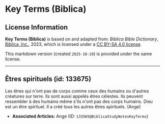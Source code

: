 # Key Terms (Biblica)

## License Information

**Key Terms (Biblica)** is based on and adapted from: _Biblica Bible Dictionary_, [Biblica, Inc.](https://www.biblica.com/), 2023, which is licensed under a [CC BY-SA 4.0 license](https://creativecommons.org/licenses/by-sa/4.0/legalcode.en).

This markdown version (created `2025-10-20`) is provided under the same license.



--------------------------------

## Êtres spirituels (id: 133675)

Les êtres qui n'ont pas de corps comme ceux des humains ou d'autres créatures sur terre. Ils sont aussi appelés êtres célestes. Ils peuvent ressembler à des humains même s'ils n'ont pas des corps humains. Dieu est un être spirituel. Il a créé tous les autres êtres spirituels. (Ange)

* **Associated Articles:** Ange (ID: `133565@BiblicaStudyNotesKeyTerms`)

